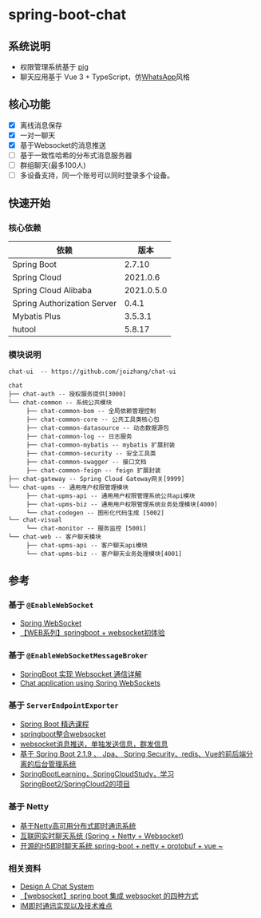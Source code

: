 # spring-boot-chat

## 系统说明

- 权限管理系统基于 [pig](https://github.com/pig-mesh/pig)
- 聊天应用基于 Vue 3 + TypeScript，仿[WhatsApp](https://web.whatsapp.com/)风格

## 核心功能

- [x] 离线消息保存
- [x] 一对一聊天
- [x] 基于Websocket的消息推送
- [ ] 基于一致性哈希的分布式消息服务器
- [ ] 群组聊天(最多100人)
- [ ] 多设备支持，同一个账号可以同时登录多个设备。

## 快速开始

### 核心依赖

| 依赖                          | 版本         |
|-----------------------------|------------|
| Spring Boot                 | 2.7.10     |
| Spring Cloud                | 2021.0.6   |
| Spring Cloud Alibaba        | 2021.0.5.0 |
| Spring Authorization Server | 0.4.1      |
| Mybatis Plus                | 3.5.3.1    |
| hutool                      | 5.8.17     |

### 模块说明

```shell
chat-ui  -- https://github.com/joizhang/chat-ui

chat
├── chat-auth -- 授权服务提供[3000]
└── chat-common -- 系统公共模块
     ├── chat-common-bom -- 全局依赖管理控制
     ├── chat-common-core -- 公共工具类核心包
     ├── chat-common-datasource -- 动态数据源包
     ├── chat-common-log -- 日志服务
     ├── chat-common-mybatis -- mybatis 扩展封装
     ├── chat-common-security -- 安全工具类
     ├── chat-common-swagger -- 接口文档
     ├── chat-common-feign -- feign 扩展封装
├── chat-gateway -- Spring Cloud Gateway网关[9999]
└── chat-upms -- 通用用户权限管理模块
     ├── chat-upms-api -- 通用用户权限管理系统公共api模块
     ├── chat-upms-biz -- 通用用户权限管理系统业务处理模块[4000]
     └── chat-codegen -- 图形化代码生成 [5002]
└── chat-visual
     └── chat-monitor -- 服务监控 [5001]
└── chat-web -- 客户聊天模块
     ├── chat-upms-api -- 客户聊天api模块
     └── chat-upms-biz -- 客户聊天业务处理模块[4001]
```

## 参考

### 基于 `@EnableWebSocket`

- [Spring WebSocket](https://zetcode.com/spring/websocket/)
- [【WEB系列】springboot + websocket初体验](https://spring.hhui.top/spring-blog/2019/04/21/190421-SpringBoot%E9%AB%98%E7%BA%A7%E7%AF%87WEB%E4%B9%8Bwebsocket%E7%9A%84%E4%BD%BF%E7%94%A8%E8%AF%B4%E6%98%8E/)

### 基于 `@EnableWebSocketMessageBroker`

- [SpringBoot 实现 Websocket 通信详解](http://www.mydlq.club/article/86/)
- [Chat application using Spring WebSockets](https://github.com/salmar/spring-websocket-chat)

### 基于 `ServerEndpointExporter`

- [Spring Boot 精选课程](https://github.com/ityouknow/spring-boot-leaning/tree/master/2.x_42_courses)
- [springboot整合websocket](https://github.com/Tellsea/springboot-learn/tree/master/springboot-websocket)
- [websocket消息推送，单独发送信息，群发信息](https://github.com/niezhiliang/springbootwebsocket)
- [基于 Spring Boot 2.1.9 、 Jpa、 Spring Security、redis、Vue的前后端分离的后台管理系统](https://github.com/perye/dokit)
- [SpringBootLearning，SpringCloudStudy，学习SpringBoot2/SpringCloud2的项目](https://github.com/moshowgame/spring-cloud-study)

### 基于 Netty

- [基于Netty高可用分布式即时通讯系统](https://github.com/zhangyaoo/fastim)
- [互联网实时聊天系统 (Spring + Netty + Websocket)](https://github.com/Kanarienvogels/Chatroom)
- [开源的H5即时聊天系统 spring-boot + netty + protobuf + vue ~](https://github.com/lmxdawn/him-netty)

### 相关资料

- [Design A Chat System](https://bytebytego.com/courses/system-design-interview/design-a-chat-system)
- [【websocket】spring boot 集成 websocket 的四种方式](https://juejin.cn/post/6844903976727494669#heading-25)
- [IM即时通讯实现以及技术难点](https://www.bilibili.com/video/BV1KM411S7WT/)
